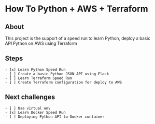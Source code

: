 # How To Python + AWS + Terraform

## About
This project is the support of a speed run to learn Python, deploy a basic API Python on AWS using Terraform

## Steps

    - [x] Learn Python Speed Run
    - [ ] Create a basic Python JSON API using Flask
    - [ ] Learn Terraform Speed Run
    - [ ] Create Terraform configuration for deploy to AWS

## Next challenges

    - [ ] Use virtual env
    - [x] Learn Docker Speed Run
    - [ ] Deploying Python API to Docker container